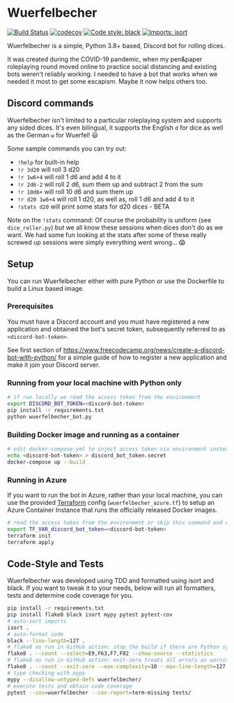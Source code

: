 
# Wuerfelbecher 

[![Build Status](https://github.com/pielmach/wuerfelbecher/actions/workflows/main.yml/badge.svg?branch=master)](https://github.com/pielmach/wuerfelbecher/actions)
[![codecov](https://codecov.io/gh/pielmach/wuerfelbecher/branch/master/graph/badge.svg)](https://codecov.io/gh/pielmach/wuerfelbecher)
[![Code style: black](https://img.shields.io/badge/code%20style-black-000000.svg)](https://github.com/psf/black)
[![Imports: isort](https://img.shields.io/badge/%20imports-isort-%231674b1?style=flat&labelColor=ef8336)](https://pycqa.github.io/isort/)

Wuerfelbecher is a simple, Python 3.8+ based, Discord bot for rolling dices.

It was created during the COVID-19 pandemic, when my pen&paper roleplaying round moved online to practice social distancing and existing bots weren't reliably working. I needed to have a bot that works when we needed it most to get some escapism.
Maybe it now helps others too.

## Discord commands

Wuerfelbecher isn't limited to a particular roleplaying system and supports any sided dices. It's even bilingual, it supports the English `d` for dice as well as the German `w` for Wuerfel! 😃

Some sample commands you can try out:
* `!help` for built-in help
* `!r 3d20` will roll 3 d20
* `!r 1w6+4` will roll 1 d6 and add 4 to it
* `!r 2d6-2` will roll 2 d6, sum them up and subtract 2 from the sum
* `!r 10d6+` will roll 10 d6 and sum them up
* `!r d20 1w6+4` will roll 1 d20, as well as, roll 1 d6 and add 4 to it
* `!stats d20` will print some stats for d20 dices - BETA

Note on the `!stats` command: Of course the probability is uniform (see `dice_roller.py`) but we all know these sessions when dices don't do as we want. We had some fun looking at the stats after some of these really screwed up sessions were simply everything went wrong... 😱

## Setup

You can run Wuerfelbecher either with pure Python or use the Dockerfile to build a Linux based image.

### Prerequisites

You must have a Discord account and you must have registered a new application and obtained the bot's secret token, subsequently referred to as `<discord-bot-token>`.

See first section of https://www.freecodecamp.org/news/create-a-discord-bot-with-python/ for a simple guide of how to register a new application and make it join your Discord server.

### Running from your local machine with Python only

```bash
# if run locally we read the access token from the environment
export DISCORD_BOT_TOKEN=<discord-bot-token>
pip install -r requirements.txt
python wuerfelbecher_bot.py
```

### Building Docker image and running as a container

```bash
# edit docker-compose.yml to inject access token via environment instead of using docker secrets
echo <discord-bot-token> > discord_bot_token.secret
docker-compose up --build
```

### Running in Azure

If you want to run the bot in Azure, rather than your local machine, you can use the provided [Terraform](https://www.terraform.io/) config (`wuerfelbecher_azure.tf`) to setup an Azure Container Instance that runs the officially released Docker images.

```bash
# read the access token from the environment or skip this command and enter it manually when running the apply
export TF_VAR_discord_bot_token=<discord-bot-token>
terraform init
terraform apply
```

## Code-Style and Tests

Wuerfelbecher was developed using TDD and formatted using isort and black. If you want to tweak it to your needs, below will run all formatters, tests and determine code coverage for you.

```bash
pip install -r requirements.txt
pip install flake8 black isort mypy pytest pytest-cov
# auto-sort imports
isort .
# auto-format code
black --line-length=127 .
# flake8 as run in GitHub action: stop the build if there are Python syntax errors or undefined names
flake8 . --count --select=E9,F63,F7,F82 --show-source --statistics
# flake8 as run in GitHub action: exit-zero treats all errors as warnings. The GitHub editor is 127 chars wide
flake8 . --count --exit-zero --max-complexity=10 --max-line-length=127 --statistics
# type checking with mypy
mypy --disallow-untyped-defs wuerfelbecher/
# execute tests and obtain code coverage
pytest --cov=wuerfelbecher --cov-report=term-missing tests/
```


